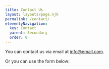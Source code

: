```yaml
---
title: Contact Us
layout: layouts/page.njk
permalink: /contact/
eleventyNavigation:
  key: Contact
  parent: Secondary
  order: 0
---
```

You can contact us via email at info@email.com.

Or you can use the form below: